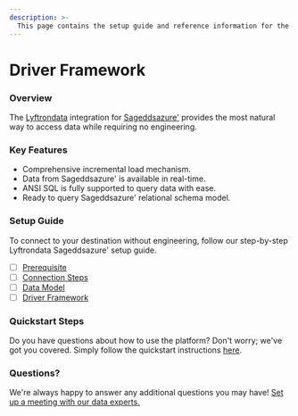 ```yaml
---
description: >-
  This page contains the setup guide and reference information for the Sageddsazure' source connector.
---
```


# Driver Framework

### Overview

The [Lyftrondata](https://www.lyftrondata.com/) integration for [Sageddsazure'](None) provides the most natural way to access data while requiring no engineering.

### Key Features

* Comprehensive incremental load mechanism.
* Data from Sageddsazure' is available in real-time.&#x20;
* ANSI SQL is fully supported to query data with ease.
* Ready to query Sageddsazure' relational schema model.

### Setup Guide

To connect to your destination without engineering, follow our step-by-step Lyftrondata Sageddsazure' setup guide.

* [ ] [Prerequisite](../prerequisite.md)
* [ ] [Connection Steps](../connection-steps.md)
* [ ] [Data Model](../data-model/erd.md)
* [ ] [Driver Framework](../driver-framework/)

### Quickstart Steps

Do you have questions about how to use the platform? Don't worry; we've got you covered. Simply follow the quickstart instructions [here](../driver-framework/README.md).

### Questions? <a href="#questions" id="questions"></a>

We're always happy to answer any additional questions you may have! [Set up a meeting with our data experts.](https://www.lyftrondata.com/book-a-meeting/)


